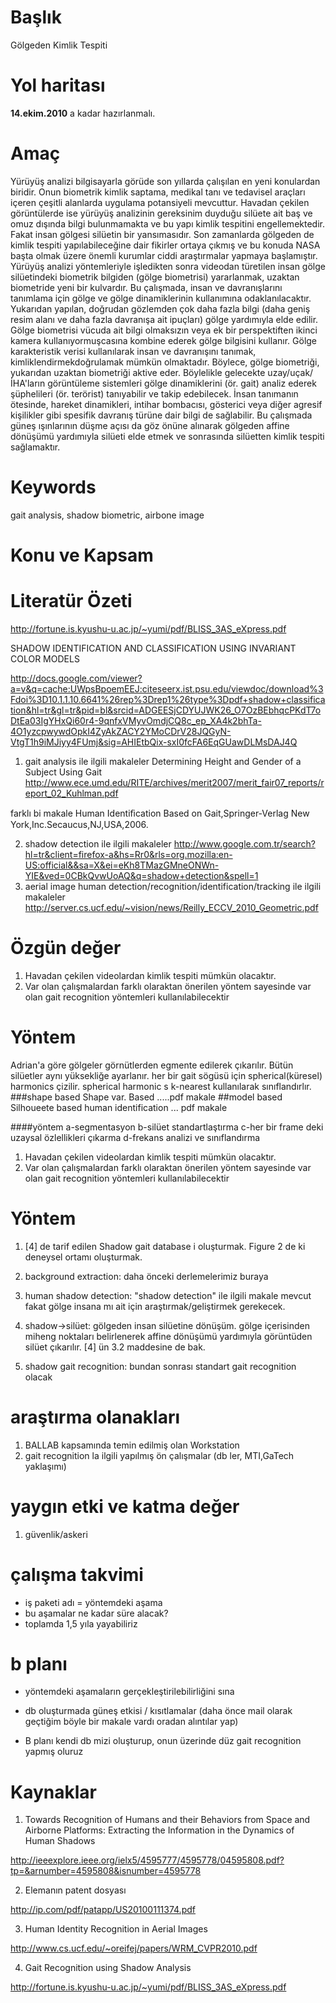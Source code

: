 # Başlık

Gölgeden Kimlik Tespiti

# Yol haritası

**14.ekim.2010** a kadar hazırlanmalı.

# Amaç

Yürüyüş analizi bilgisayarla görüde son yıllarda çalışılan en yeni konulardan
biridir. Onun biometrik kimlik saptama, medikal tanı ve tedavisel araçları
içeren çeşitli alanlarda uygulama potansiyeli mevcuttur.  Havadan çekilen
görüntülerde ise yürüyüş analizinin gereksinim duyduğu silüete ait baş ve omuz
dışında bilgi bulunmamakta ve bu yapı kimlik tespitini engellemektedir. Fakat
insan gölgesi silüetin bir yansımasıdır. Son zamanlarda gölgeden de kimlik
tespiti yapılabileceğine dair fikirler ortaya çıkmış ve bu konuda NASA başta
olmak üzere önemli kurumlar ciddi araştırmalar yapmaya başlamıştır.  Yürüyüş
analizi yöntemleriyle işledikten sonra videodan türetilen insan gölge
silüetindeki biometrik bilgiden (gölge biometrisi) yararlanmak, uzaktan
biometride yeni bir kulvardır.  Bu çalışmada, insan ve davranışlarını tanımlama
için gölge ve gölge dinamiklerinin kullanımına odaklanılacaktır.  Yukarıdan
yapılan, doğrudan gözlemden çok daha fazla bilgi (daha geniş resim alanı ve
daha fazla davranışa ait ipuçları) gölge yardımıyla elde edilir.  Gölge
biometrisi vücuda ait bilgi olmaksızın veya ek bir perspektiften ikinci kamera
kullanıyormuşcasına kombine ederek gölge bilgisini kullanır.  Gölge
karakteristik verisi kullanılarak insan ve davranışını tanımak,
kimliklendirmekdoğrulamak mümkün olmaktadır. Böylece, gölge biometriği,
yukarıdan uzaktan biometriği aktive eder. Böylelikle gelecekte
uzay/uçak/İHA'ların görüntüleme sistemleri gölge dinamiklerini (ör.  gait)
analiz ederek şüphelileri (ör. terörist) tanıyabilir ve takip edebilecek.
İnsan tanımanın ötesinde, hareket dinamikleri, intihar bombacısı, gösterici
veya diğer agresif kişilikler gibi spesifik davranış türüne dair bilgi de
sağlabilir.  Bu çalışmada güneş ışınlarının düşme açısı da göz önüne alınarak
gölgeden affine dönüşümü yardımıyla silüeti elde etmek ve sonrasında silüetten
kimlik tespiti sağlamaktır.

# Keywords

gait analysis, shadow biometric, airbone image

# Konu ve Kapsam
# Literatür Özeti
http://fortune.is.kyushu-u.ac.jp/~yumi/pdf/BLISS_3AS_eXpress.pdf 

SHADOW IDENTIFICATION AND CLASSIFICATION USING INVARIANT COLOR MODELS

http://docs.google.com/viewer?a=v&q=cache:UWpsBpoemEEJ:citeseerx.ist.psu.edu/viewdoc/download%3Fdoi%3D10.1.1.10.6641%26rep%3Drep1%26type%3Dpdf+shadow+classification&hl=tr&gl=tr&pid=bl&srcid=ADGEESjCDYUJWK26_O7OzBEbhqcPKdT7oDtEa03IgYHxQi60r4-9qnfxVMyvOmdjCQ8c_ep_XA4k2bhTa-4O1yzcpwywdOpkI4ZyAkZACY2YMoCDrV28JQGyN-VtgT1h9iMJiyy4FUmj&sig=AHIEtbQix-sxI0fcFA6EqGUawDLMsDAJ4Q 

1.	gait analysis ile ilgili makaleler
Determining Height and Gender of a Subject Using Gait
http://www.ece.umd.edu/RITE/archives/merit2007/merit_fair07_reports/report_02_Kuhlman.pdf

farklı bi makale
Human Identiﬁcation Based on Gait,Springer-Verlag New York,Inc.Secaucus,NJ,USA,2006.  

2.	shadow detection ile ilgili makaleler
http://www.google.com.tr/search?hl=tr&client=firefox-a&hs=Rr0&rls=org.mozilla:en-US:official&&sa=X&ei=eKh8TMazGMneONWn-YIE&ved=0CBkQvwUoAQ&q=shadow+detection&spell=1
3. aerial image human detection/recognition/identification/tracking ile ilgili makaleler
http://server.cs.ucf.edu/~vision/news/Reilly_ECCV_2010_Geometric.pdf


# Özgün değer


1. Havadan çekilen videolardan kimlik tespiti mümkün olacaktır. 
2. Var olan çalışmalardan farklı olaraktan önerilen yöntem sayesinde var olan gait recognition yöntemleri kullanılabilecektir
 
# Yöntem
Adrian'a göre gölgeler görnütlerden egmente edilerek çıkarılır.  Bütün silüetler aynı yüksekliğe ayarlanır. her bir gait sögüsü için spherical(küresel) harmonics çizilir. spherical harmonic s k-nearest kullanılarak sınıflandırlır. 
###shape based
Shape var. Based .....pdf makale
##model based
Silhoueete based human identification ... pdf makale


####yöntem
a-segmentasyon
b-silüet standartlaştırma
c-her bir frame deki uzaysal özlellikleri çıkarma
d-frekans analizi ve sınıflandırma



1. Havadan çekilen videolardan kimlik tespiti mümkün olacaktır. 
2. Var olan çalışmalardan farklı olaraktan önerilen yöntem sayesinde var olan gait recognition yöntemleri kullanılabilecektir
 
# Yöntem

1. [4] de tarif edilen Shadow gait database i oluşturmak. Figure 2 de ki deneysel ortamı oluşturmak.

2. background extraction: daha önceki derlemelerimiz buraya

3. human shadow detection: "shadow detection" ile ilgili makale mevcut fakat gölge insana mı ait için araştırmak/geliştirmek gerekecek.

4. shadow->silüet: gölgeden insan silüetine dönüşüm. gölge içerisinden miheng noktaları belirlenerek affine dönüşümü yardımıyla görüntüden silüet çıkarılır. [4] ün 3.2 maddesine de bak.

5. shadow gait recognition: bundan sonrası standart gait recognition olacak

# araştırma olanakları

1. BALLAB kapsamında temin edilmiş olan Workstation
2. gait recognition la ilgili yapılmış ön çalışmalar (db ler, MTI,GaTech yaklaşımı)

# yaygın etki ve katma değer

1. güvenlik/askeri

# çalışma takvimi

- iş paketi adı = yöntemdeki aşama
- bu aşamalar ne kadar süre alacak?
- toplamda 1,5 yıla yayabiliriz

# b planı

- yöntemdeki aşamaların gerçekleştirilebilirliğini sına

- db oluşturmada güneş etkisi / kısıtlamalar (daha önce mail olarak geçtiğim böyle bir makale vardı oradan alıntılar yap)

- B planı kendi db mizi oluşturup, onun üzerinde düz gait recognition yapmış oluruz

# Kaynaklar

1. Towards Recognition of Humans and their Behaviors from Space and Airborne
Platforms: Extracting the Information in the Dynamics of Human Shadows

http://ieeexplore.ieee.org/ielx5/4595777/4595778/04595808.pdf?tp=&arnumber=4595808&isnumber=4595778

2. Elemanın patent dosyası

http://ip.com/pdf/patapp/US20100111374.pdf

3. Human Identity Recognition in Aerial Images

http://www.cs.ucf.edu/~oreifej/papers/WRM_CVPR2010.pdf

4. Gait Recognition using Shadow Analysis

http://fortune.is.kyushu-u.ac.jp/~yumi/pdf/BLISS_3AS_eXpress.pdf
